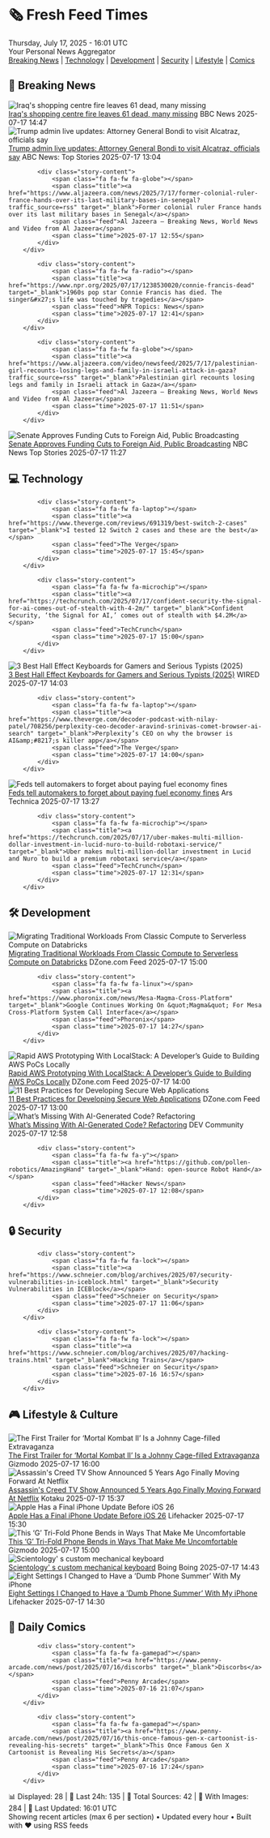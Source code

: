<!-- Processing 54 RSS feeds at 2025-07-17 16:01:47 UTC -->
<!-- Processing: Dilbert -->
<!-- Processing: CNN Top Stories -->
<!-- Processing: BBC World News -->
<!-- Processing: BBC Breaking News -->
<!-- Processing: NPR News -->
<!-- Processing: CBC News -->
<!-- Error processing https://rss.cbc.ca/lineup/topstories.xml: The read operation timed out -->
<!-- Processing: Reuters Top News -->
<!-- Processing: Reuters World News -->
<!-- Processing: NBC News Breaking -->
<!-- Processing: Guardian World News -->
<!-- Processing: The Verge -->
<!-- Processing: O'Reilly Radar -->
<!-- Processing: Slashdot -->
<!-- Processing: Hacker News -->
<!-- Processing: Phoronix Linux News -->
<!-- Processing: Ubuntu Blog -->
<!-- Processing: GitLab Blog -->
<!-- Processing: DZone -->
<!-- Processing: Coding Horror -->
<!-- Processing: The Pragmatic Engineer -->
<!-- Processing: Lifehacker -->
<!-- Processing: Gizmodo -->
<!-- Processing: Kotaku -->
<!-- Generated 8 new posts out of 23 feeds processed -->
<div class="newspaper-header">
    <h1 class="newspaper-title">🗞️ Fresh Feed Times</h1>
    <div class="newspaper-date">Thursday, July 17, 2025 - 16:01 UTC</div>
    <div class="newspaper-subtitle">Your Personal News Aggregator</div>
</div>

<div class="newspaper-nav">
    <a href="#breaking">Breaking News</a> |
    <a href="#tech">Technology</a> |
    <a href="#dev">Development</a> |
    <a href="#security">Security</a> |
    <a href="#lifestyle">Lifestyle</a> |
    <a href="#webcomics">Comics</a>
</div>

<div class="news-section breaking-news" id="breaking">
<h2 class="section-header">🚨 Breaking News</h2>
<div class="stories-container">
<div class="story">
            <img src="https://ichef.bbci.co.uk/ace/standard/240/cpsprodpb/099d/live/ee1ccda0-62f5-11f0-b1b9-2b94c1f6d9f3.jpg" alt="Iraq&#x27;s shopping centre fire leaves 61 dead, many missing" class="story-image" loading="lazy" onerror="this.style.display='none'">
            <div class="story-content">
                <span class="fa fa-fw fa-earth-americas"></span>
                <span class="title"><a href="https://www.bbc.com/news/articles/ceq7d45v5v3o" target="_blank">Iraq&#x27;s shopping centre fire leaves 61 dead, many missing</a></span>
                <span class="feed">BBC News</span>
                <span class="time">2025-07-17 14:47</span>
            </div>
        </div>
<div class="story">
            <img src="https://s.abcnews.com/images/Politics/bondi-2-rt-er-250715_1752605645344_hpMain_4x3t_384.jpg" alt="Trump admin live updates: Attorney General Bondi to visit Alcatraz, officials say" class="story-image" loading="lazy" onerror="this.style.display='none'">
            <div class="story-content">
                <span class="fa fa-fw fa-tv"></span>
                <span class="title"><a href="https://abcnews.go.com/Politics/live-updates/trump-admin-live-updates/?id=123730069" target="_blank">Trump admin live updates: Attorney General Bondi to visit Alcatraz, officials say</a></span>
                <span class="feed">ABC News: Top Stories</span>
                <span class="time">2025-07-17 13:04</span>
            </div>
        </div>
<div class="story">
            
            <div class="story-content">
                <span class="fa fa-fw fa-globe"></span>
                <span class="title"><a href="https://www.aljazeera.com/news/2025/7/17/former-colonial-ruler-france-hands-over-its-last-military-bases-in-senegal?traffic_source=rss" target="_blank">Former colonial ruler France hands over its last military bases in Senegal</a></span>
                <span class="feed">Al Jazeera – Breaking News, World News and Video from Al Jazeera</span>
                <span class="time">2025-07-17 12:55</span>
            </div>
        </div>
<div class="story">
            
            <div class="story-content">
                <span class="fa fa-fw fa-radio"></span>
                <span class="title"><a href="https://www.npr.org/2025/07/17/1238530020/connie-francis-dead" target="_blank">1960s pop star Connie Francis has died. The singer&#x27;s life was touched by tragedies</a></span>
                <span class="feed">NPR Topics: News</span>
                <span class="time">2025-07-17 12:41</span>
            </div>
        </div>
<div class="story">
            
            <div class="story-content">
                <span class="fa fa-fw fa-globe"></span>
                <span class="title"><a href="https://www.aljazeera.com/video/newsfeed/2025/7/17/palestinian-girl-recounts-losing-legs-and-family-in-israeli-attack-in-gaza?traffic_source=rss" target="_blank">Palestinian girl recounts losing legs and family in Israeli attack in Gaza</a></span>
                <span class="feed">Al Jazeera – Breaking News, World News and Video from Al Jazeera</span>
                <span class="time">2025-07-17 11:51</span>
            </div>
        </div>
<div class="story">
            <img src="https://media-cldnry.s-nbcnews.com/image/upload/t_fit_1500w/mpx/2704722219/2025_07/1752751616982_tdy_news_7a_senate_trump_250717_1920x1080-czhsc8.jpg" alt="Senate Approves Funding Cuts to Foreign Aid, Public Broadcasting" class="story-image" loading="lazy" onerror="this.style.display='none'">
            <div class="story-content">
                <span class="fa fa-fw fa-broadcast-tower"></span>
                <span class="title"><a href="https://www.today.com/video/senate-approves-trump-s-funding-cuts-package-243386949582" target="_blank">Senate Approves Funding Cuts to Foreign Aid, Public Broadcasting</a></span>
                <span class="feed">NBC News Top Stories</span>
                <span class="time">2025-07-17 11:27</span>
            </div>
        </div>
</div>
</div>
<div class="news-section tech-news" id="tech">
<h2 class="section-header">💻 Technology</h2>
<div class="stories-container">
<div class="story">
            
            <div class="story-content">
                <span class="fa fa-fw fa-laptop"></span>
                <span class="title"><a href="https://www.theverge.com/reviews/691319/best-switch-2-cases" target="_blank">I tested 12 Switch 2 cases and these are the best</a></span>
                <span class="feed">The Verge</span>
                <span class="time">2025-07-17 15:45</span>
            </div>
        </div>
<div class="story">
            
            <div class="story-content">
                <span class="fa fa-fw fa-microchip"></span>
                <span class="title"><a href="https://techcrunch.com/2025/07/17/confident-security-the-signal-for-ai-comes-out-of-stealth-with-4-2m/" target="_blank">Confident Security, ‘the Signal for AI,’ comes out of stealth with $4.2M</a></span>
                <span class="feed">TechCrunch</span>
                <span class="time">2025-07-17 15:00</span>
            </div>
        </div>
<div class="story">
            <img src="https://media.wired.com/photos/68781eb9842904aa24581672/master/pass/The%20Best%20Hall%20Effect%20Keyboards%20for%20Gamers%20and%20Serious%20Typists.png" alt="3 Best Hall Effect Keyboards for Gamers and Serious Typists (2025)" class="story-image" loading="lazy" onerror="this.style.display='none'">
            <div class="story-content">
                <span class="fa fa-fw fa-bolt"></span>
                <span class="title"><a href="https://www.wired.com/gallery/best-hall-effect-keyboards/" target="_blank">3 Best Hall Effect Keyboards for Gamers and Serious Typists (2025)</a></span>
                <span class="feed">WIRED</span>
                <span class="time">2025-07-17 14:03</span>
            </div>
        </div>
<div class="story">
            
            <div class="story-content">
                <span class="fa fa-fw fa-laptop"></span>
                <span class="title"><a href="https://www.theverge.com/decoder-podcast-with-nilay-patel/708256/perplexity-ceo-decoder-aravind-srinivas-comet-browser-ai-search" target="_blank">Perplexity’s CEO on why the browser is AI&amp;#8217;s killer app</a></span>
                <span class="feed">The Verge</span>
                <span class="time">2025-07-17 14:00</span>
            </div>
        </div>
<div class="story">
            <img src="https://cdn.arstechnica.net/wp-content/uploads/2025/07/GettyImages-2215816697-500x500.jpg" alt="Feds tell automakers to forget about paying fuel economy fines" class="story-image" loading="lazy" onerror="this.style.display='none'">
            <div class="story-content">
                <span class="fa fa-fw fa-cog"></span>
                <span class="title"><a href="https://arstechnica.com/cars/2025/07/feds-let-automakers-off-the-hook-for-fuel-economy-violations/" target="_blank">Feds tell automakers to forget about paying fuel economy fines</a></span>
                <span class="feed">Ars Technica</span>
                <span class="time">2025-07-17 13:27</span>
            </div>
        </div>
<div class="story">
            
            <div class="story-content">
                <span class="fa fa-fw fa-microchip"></span>
                <span class="title"><a href="https://techcrunch.com/2025/07/17/uber-makes-multi-million-dollar-investment-in-lucid-nuro-to-build-robotaxi-service/" target="_blank">Uber makes multi-million-dollar investment in Lucid and Nuro to build a premium robotaxi service</a></span>
                <span class="feed">TechCrunch</span>
                <span class="time">2025-07-17 12:31</span>
            </div>
        </div>
</div>
</div>
<div class="news-section dev-news" id="dev">
<h2 class="section-header">🛠️ Development</h2>
<div class="stories-container">
<div class="story">
            <img src="https://dz2cdn1.dzone.com/thumbnail?fid=18514941&w=600" alt="Migrating Traditional Workloads From Classic Compute to Serverless Compute on Databricks" class="story-image" loading="lazy" onerror="this.style.display='none'">
            <div class="story-content">
                <span class="fa fa-fw fa-newspaper"></span>
                <span class="title"><a href="https://dzone.com/articles/migrate-classic-to-serverless-databricks" target="_blank">Migrating Traditional Workloads From Classic Compute to Serverless Compute on Databricks</a></span>
                <span class="feed">DZone.com Feed</span>
                <span class="time">2025-07-17 15:00</span>
            </div>
        </div>
<div class="story">
            
            <div class="story-content">
                <span class="fa fa-fw fa-linux"></span>
                <span class="title"><a href="https://www.phoronix.com/news/Mesa-Magma-Cross-Platform" target="_blank">Google Continues Working On &quot;Magma&quot; For Mesa Cross-Platform System Call Interface</a></span>
                <span class="feed">Phoronix</span>
                <span class="time">2025-07-17 14:27</span>
            </div>
        </div>
<div class="story">
            <img src="https://dz2cdn1.dzone.com/thumbnail?fid=18514873&w=600" alt="Rapid AWS Prototyping With LocalStack: A Developer’s Guide to Building AWS PoCs Locally" class="story-image" loading="lazy" onerror="this.style.display='none'">
            <div class="story-content">
                <span class="fa fa-fw fa-newspaper"></span>
                <span class="title"><a href="https://dzone.com/articles/build-serverless-poc-using-localstack" target="_blank">Rapid AWS Prototyping With LocalStack: A Developer’s Guide to Building AWS PoCs Locally</a></span>
                <span class="feed">DZone.com Feed</span>
                <span class="time">2025-07-17 14:00</span>
            </div>
        </div>
<div class="story">
            <img src="https://dz2cdn1.dzone.com/thumbnail?fid=18513191&w=600" alt="11 Best Practices for Developing Secure Web Applications" class="story-image" loading="lazy" onerror="this.style.display='none'">
            <div class="story-content">
                <span class="fa fa-fw fa-newspaper"></span>
                <span class="title"><a href="https://dzone.com/articles/11-best-practices-for-developing-secure-web-application" target="_blank">11 Best Practices for Developing Secure Web Applications</a></span>
                <span class="feed">DZone.com Feed</span>
                <span class="time">2025-07-17 13:00</span>
            </div>
        </div>
<div class="story">
            <img src="https://media2.dev.to/dynamic/image/width=800%2Cheight=%2Cfit=scale-down%2Cgravity=auto%2Cformat=auto/https%3A%2F%2Fdev-to-uploads.s3.amazonaws.com%2Fuploads%2Farticles%2Fgehoo7jm8z9rrnko3rkw.png" alt="What’s Missing With AI-Generated Code? Refactoring" class="story-image" loading="lazy" onerror="this.style.display='none'">
            <div class="story-content">
                <span class="fa fa-fw fa-code"></span>
                <span class="title"><a href="https://dev.to/_steve_fenton_/whats-missing-with-ai-generated-code-refactoring-20h6" target="_blank">What’s Missing With AI-Generated Code? Refactoring</a></span>
                <span class="feed">DEV Community</span>
                <span class="time">2025-07-17 12:58</span>
            </div>
        </div>
<div class="story">
            
            <div class="story-content">
                <span class="fa fa-fw fa-y"></span>
                <span class="title"><a href="https://github.com/pollen-robotics/AmazingHand" target="_blank">Hand: open-source Robot Hand</a></span>
                <span class="feed">Hacker News</span>
                <span class="time">2025-07-17 12:08</span>
            </div>
        </div>
</div>
</div>
<div class="news-section security-news" id="security">
<h2 class="section-header">🔒 Security</h2>
<div class="stories-container">
<div class="story">
            
            <div class="story-content">
                <span class="fa fa-fw fa-lock"></span>
                <span class="title"><a href="https://www.schneier.com/blog/archives/2025/07/security-vulnerabilities-in-iceblock.html" target="_blank">Security Vulnerabilities in ICEBlock</a></span>
                <span class="feed">Schneier on Security</span>
                <span class="time">2025-07-17 11:06</span>
            </div>
        </div>
<div class="story">
            
            <div class="story-content">
                <span class="fa fa-fw fa-lock"></span>
                <span class="title"><a href="https://www.schneier.com/blog/archives/2025/07/hacking-trains.html" target="_blank">Hacking Trains</a></span>
                <span class="feed">Schneier on Security</span>
                <span class="time">2025-07-16 16:57</span>
            </div>
        </div>
</div>
</div>
<div class="news-section lifestyle-news" id="lifestyle">
<h2 class="section-header">🎮 Lifestyle & Culture</h2>
<div class="stories-container">
<div class="story">
            <img src="https://gizmodo.com/app/uploads/2025/07/Mortal-Kombat-II.jpg" alt="The First Trailer for ‘Mortal Kombat II’ Is a Johnny Cage-filled Extravaganza" class="story-image" loading="lazy" onerror="this.style.display='none'">
            <div class="story-content">
                <span class="fa fa-fw fa-computer"></span>
                <span class="title"><a href="https://gizmodo.com/the-first-trailer-for-mortal-kombat-ii-is-a-johnny-cage-filled-extravaganza-2000630199" target="_blank">The First Trailer for ‘Mortal Kombat II’ Is a Johnny Cage-filled Extravaganza</a></span>
                <span class="feed">Gizmodo</span>
                <span class="time">2025-07-17 16:00</span>
            </div>
        </div>
<div class="story">
            <img src="https://i.kinja-img.com/image/upload/c_fit,q_80,w_636/43f2d6829afdef2d61bcf76435045e98.jpg" alt="Assassin&#x27;s Creed TV Show Announced 5 Years Ago Finally Moving Forward At Netflix" class="story-image" loading="lazy" onerror="this.style.display='none'">
            <div class="story-content">
                <span class="fa fa-fw fa-gamepad"></span>
                <span class="title"><a href="https://kotaku.com/netflix-assassins-creed-tv-show-ubisoft-plot-date-1851786489" target="_blank">Assassin&#x27;s Creed TV Show Announced 5 Years Ago Finally Moving Forward At Netflix</a></span>
                <span class="feed">Kotaku</span>
                <span class="time">2025-07-17 15:37</span>
            </div>
        </div>
<div class="story">
            <img src="https://lifehacker.com/imagery/articles/01K0CB4M8SX224J5XM75GWX7SS/hero-image.png" alt="Apple Has a Final iPhone Update Before iOS 26" class="story-image" loading="lazy" onerror="this.style.display='none'">
            <div class="story-content">
                <span class="fa fa-fw fa-life-ring"></span>
                <span class="title"><a href="https://lifehacker.com/tech/apple-has-a-final-iphone-update-before-ios-26?utm_medium=RSS" target="_blank">Apple Has a Final iPhone Update Before iOS 26</a></span>
                <span class="feed">Lifehacker</span>
                <span class="time">2025-07-17 15:30</span>
            </div>
        </div>
<div class="story">
            <img src="https://gizmodo.com/app/uploads/2025/07/Techno-G-Fold-Concept-5-Hero.jpg" alt="This ‘G’ Tri-Fold Phone Bends in Ways That Make Me Uncomfortable" class="story-image" loading="lazy" onerror="this.style.display='none'">
            <div class="story-content">
                <span class="fa fa-fw fa-computer"></span>
                <span class="title"><a href="https://gizmodo.com/this-g-tri-fold-phone-bends-in-ways-that-make-me-uncomfortable-2000630685" target="_blank">This ‘G’ Tri-Fold Phone Bends in Ways That Make Me Uncomfortable</a></span>
                <span class="feed">Gizmodo</span>
                <span class="time">2025-07-17 15:00</span>
            </div>
        </div>
<div class="story">
            <img src="https://i0.wp.com/boingboing.net/wp-content/uploads/2025/07/incomm.jpg?fit=778%2C643&amp;quality=60&amp;ssl=1" alt="Scientology&#x27; s custom mechanical keyboard" class="story-image" loading="lazy" onerror="this.style.display='none'">
            <div class="story-content">
                <span class="fa fa-fw fa-arrow-right"></span>
                <span class="title"><a href="https://boingboing.net/2025/07/17/scientology-s-custom-mechanical-keyboard.html" target="_blank">Scientology&#x27; s custom mechanical keyboard</a></span>
                <span class="feed">Boing Boing</span>
                <span class="time">2025-07-17 14:43</span>
            </div>
        </div>
<div class="story">
            <img src="https://lifehacker.com/imagery/articles/01JX0XMBE6NBHEWTXEMW4ADQ6B/hero-image.jpg" alt="Eight Settings I Changed to Have a ’Dumb Phone Summer’ With My iPhone" class="story-image" loading="lazy" onerror="this.style.display='none'">
            <div class="story-content">
                <span class="fa fa-fw fa-life-ring"></span>
                <span class="title"><a href="https://lifehacker.com/tech/how-i-turned-my-iphone-into-a-dumbphone?utm_medium=RSS" target="_blank">Eight Settings I Changed to Have a ’Dumb Phone Summer’ With My iPhone</a></span>
                <span class="feed">Lifehacker</span>
                <span class="time">2025-07-17 14:30</span>
            </div>
        </div>
</div>
</div>
<div class="news-section webcomics-section" id="webcomics">
<h2 class="section-header">🎨 Daily Comics</h2>
<div class="stories-container">
<div class="story">
            
            <div class="story-content">
                <span class="fa fa-fw fa-gamepad"></span>
                <span class="title"><a href="https://www.penny-arcade.com/news/post/2025/07/16/discorbs" target="_blank">Discorbs</a></span>
                <span class="feed">Penny Arcade</span>
                <span class="time">2025-07-16 21:07</span>
            </div>
        </div>
<div class="story">
            
            <div class="story-content">
                <span class="fa fa-fw fa-gamepad"></span>
                <span class="title"><a href="https://www.penny-arcade.com/news/post/2025/07/16/this-once-famous-gen-x-cartoonist-is-revealing-his-secrets" target="_blank">This Once Famous Gen X Cartoonist is Revealing His Secrets</a></span>
                <span class="feed">Penny Arcade</span>
                <span class="time">2025-07-16 17:24</span>
            </div>
        </div>
</div>
</div>

<div class="newspaper-footer">
    <div class="stats">
        📊 Displayed: 28 | 📅 Last 24h: 135 | 📡 Total Sources: 42 | 📸 With Images: 284 |
        🔄 Last Updated: 16:01 UTC
    </div>
    <div class="footer-note">
        Showing recent articles (max 6 per section) • Updated every hour • Built with ❤️ using RSS feeds
    </div>
</div>
